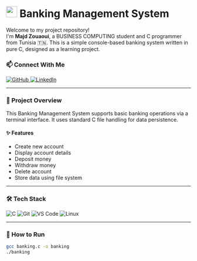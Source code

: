 <h1><img src="https://emojis.slackmojis.com/emojis/images/1531849430/4246/blob-sunglasses.gif" width="30"/> Banking Management System</h1>

<p>
Welcome to my project repository!<br/>
I'm <strong>Majd Zouaoui</strong>, a BUSINESS COMPUTING student and C programmer from Tunisia 🇹🇳. This is a simple console-based banking system written in pure C, designed as a learning project.
</p>

### 📫 Connect With Me
<p>
  <a href="https://github.com/majdzouaoui" target="_blank">
    <img alt="GitHub" src="https://img.shields.io/badge/GitHub-100000?style=for-the-badge&logo=github&logoColor=white" />
  </a>
  <a href="https://www.linkedin.com/in/majd-zouaoui-6b020036b/" target="_blank">
    <img alt="LinkedIn" src="https://img.shields.io/badge/LinkedIn-0077B5?style=for-the-badge&logo=linkedin&logoColor=white" />
  </a>
</p>

---

### 🏦 Project Overview

This Banking Management System supports basic banking operations via a terminal interface. It uses standard C file handling for data persistence.

#### ✨ Features
- Create new account
- Display account details
- Deposit money
- Withdraw money
- Delete account
- Store data using file system

---

### 🛠️ Tech Stack

<p>
  <img alt="C" src="https://img.shields.io/badge/C-00599C?style=flat-square&logo=c&logoColor=white" />
  <img alt="Git" src="https://img.shields.io/badge/Git-F05032?style=flat-square&logo=git&logoColor=white" />
  <img alt="VS Code" src="https://img.shields.io/badge/VS_Code-007ACC?style=flat-square&logo=visual-studio-code&logoColor=white" />
  <img alt="Linux" src="https://img.shields.io/badge/Linux-FCC624?style=flat-square&logo=linux&logoColor=black" />
</p>

---

### 🚀 How to Run

```bash
gcc banking.c -o banking
./banking

